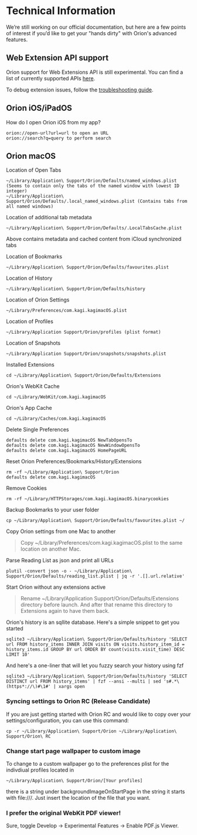 # Technical Information

We’re still working on our official documentation, but here are a few points of interest if you’d like to get your "hands dirty" with Orion's advanced features. 

## Web Extension API support

Orion support for Web Extensions API is still experimental. You can find a list of currently supported APIs [here](https://browser.kagi.com/WebExtensions-API-Support.html).

To debug extension issues, follow the [troubleshooting guide](../support-and-community/troubleshooting/troubleshooting-extension-issues.md).

## Orion iOS/iPadOS

How do I open Orion iOS from my app?
```
orion://open-url?url=url to open an URL
orion://search?q=query to perform search
```

## Orion macOS

Location of Open Tabs
```
~/Library/Application\ Support/Orion/Defaults/named_windows.plist (Seems to contain only the tabs of the named window with lowest ID integer)
~/Library/Application\ Support/Orion/Defaults/.local_named_windows.plist (Contains tabs from all named windows)
```

Location of additional tab metadata
```
~/Library/Application\ Support/Orion/Defaults/.LocalTabsCache.plist
```
Above contains metadata and cached content from iCloud synchronized tabs 

Location of Bookmarks
```
~/Library/Application\ Support/Orion/Defaults/favourites.plist 
```

Location of History
```
~/Library/Application\ Support/Orion/Defaults/history
``` 

Location of Orion Settings
```
~/Library/Preferences/com.kagi.kagimacOS.plist 
```

Location of Profiles
```
~/Library/Application Support/Orion/profiles (plist format)
```

Location of Snapshots
```
~/Library/Application Support/Orion/snapshots/snapshots.plist
```

Installed Extensions
```
cd ~/Library/Application\ Support/Orion/Defaults/Extensions 
```

Orion's WebKit Cache
```
cd ~/Library/WebKit/com.kagi.kagimacOS 
```

Orion's App Cache
```
cd ~/Library/Caches/com.kagi.kagimacOS 
```

Delete Single Preferences
```
defaults delete com.kagi.kagimacOS NewTabOpensTo
defaults delete com.kagi.kagimacOS NewWindowOpensTo
defaults delete com.kagi.kagimacOS HomePageURL 
```

Reset Orion Preferences/Bookmarks/History/Extensions
```
rm -rf ~/Library/Application\ Support/Orion
defaults delete com.kagi.kagimacOS 
```

Remove Cookies
```
rm -rf ~/Library/HTTPStorages/com.kagi.kagimacOS.binarycookies 
```

Backup Bookmarks to your user folder
```
cp ~/Library/Application\ Support/Orion/Defaults/favourites.plist ~/ 
```

Copy Orion settings from one Mac to another
> Copy ~/Library/Preferences/com.kagi.kagimacOS.plist to the same location on another Mac. 


Parse Reading List as json and print all URLs
```
plutil -convert json -o - ~/Library/Application\ Support/Orion/Defaults/reading_list.plist | jq -r '.[].url.relative'
```

Start Orion without any extensions active
> Rename ~/Library/Application Support/Orion/Defaults/Extensions directory before launch. And after that rename this directory to Extensions again to have them back. 


Orion's history is an sqllite database. Here's a simple snippet to get you started
```
sqlite3 ~/Library/Application\ Support/Orion/Defaults/history 'SELECT url FROM history_items INNER JOIN visits ON visits.history_item_id = history_items.id GROUP BY url ORDER BY count(visits.visit_time) DESC LIMIT 10' 
```

And here's a one-liner that will let you fuzzy search your history using fzf
```
sqlite3 ~/Library/Application\ Support/Orion/Defaults/history 'SELECT DISTINCT url FROM history_items' | fzf --ansi --multi | sed 's#.*\(https*://\)#\1#' | xargs open
```

### Syncing settings to Orion RC (Release Candidate)
If you are just getting started with Orion RC and would like to copy over your settings/configuration, you can use this command:
```
cp -r ~/Library/Application\ Support/Orion ~/Library/Application\ Support/Orion\ RC
```

### Change start page wallpaper to custom image
To change to a custom wallpaper go to the preferences plist for the indivdiual profiles located in
```
~/Library/Application\ Support/Orion/[Your profiles] 
```
there is a string under <key>backgroundImageOnStartPage</key> in the string it starts with file:///. Just insert the location of the file that you want. 

### I prefer the original WebKit PDF viewer!

Sure, toggle Develop -> Experimental Features -> Enable PDF.js Viewer.

